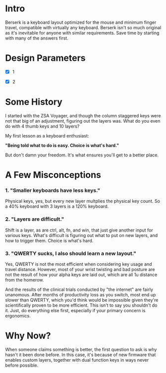 # Intro
Berserk is a keyboard layout optimized for the mouse and minimum finger travel, compatible with virtually any keyboard. Berserk isn't so much original as it's inevitable for anyone with similar requirements. Save time by starting with many of the answers first. 

# Design Parameters

- [x] 1

- [x] 2


# Some History

I started with the ZSA Voyager, and though the column staggered keys were not that big of an adjustment, figuring out the layers was. What do you even do with 4 thumb keys and 10 layers?

My first lesson as a keyboard enthusiast:

**"Being told what to do is easy. Choice is what's hard."**

But don't damn your freedom. It's what ensures you'll get to a better place.


# A Few Misconceptions

### 1. "Smaller keyboards have less keys."

Physical keys, yes, but every new layer multplies the physical key count. So a 40% keyboard with 3 layers is a 120% keyboard.
   
### 2. "Layers are difficult."

Shift is a layer, as are ctrl, alt, fn, and win, that just give another input for various keys. What's difficult is figuring out what to put on new layers, and how to trigger them. Choice is what's hard.

### 3. "QWERTY sucks, I also should learn a new layout."

Yes, QWERTY is not the most efficient when considering key usage and travel distance. However, most of your wrist twisting and bad posture are not the result of how your alpha keys are laid out, which are all 1u distance from the homerow. 

And the results of the clinical trials conducted by "the internet" are fairly unanomous. After months of productivity loss as you switch, most end up slower than QWERTY, which you'd think would be impossible given they're scientifically proven to be more efficient. This isn't to say you shouldn't do it. Just, do everything else first, especially if your primary concern is ergonomics.


# Why Now?

When someone claims something is better, the first question to ask is why hasn't it been done before. In this case, it's because of new firmware that enables custom layers, together with dual function keys in ways never before possible.






